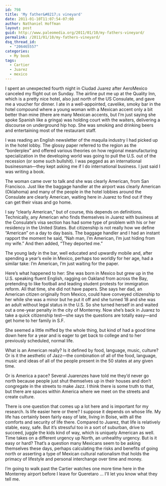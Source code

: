 ```yaml
---
id: 798
title: 'My father&#8217;s vineyard'
date: 2011-01-10T11:07:54-07:00
author: Nathaniel Hoffman
layout: post
guid: http://www.paleomedia.org/2011/01/10/my-fathers-vineyard/
permalink: /2011/01/10/my-fathers-vineyard/
dsq_thread_id:
  - "206465557"
categories:
  - My book
tags:
  - Cartier
  - Juarez
  - mexico
---
```

I spent an unexpected fourth night in Ciudad Juarez after AeroMexico canceled my flight out on Sunday. The airline put me up at the Quality Inn, which is a pretty nice hotel, also just north of the US Consulate, and gave me a voucher for dinner. I ate in a well-appointed, cavelike, smoky bar in the hotel compound where a young woman with a Mexican accent only a bit better than mine (there are many Mexican accents, but I&#8217;m just saying she spoke Spanish like a gringa) was holding court with the waiters, delivering a discourse on underground hip hop. She was smoking and drinking beers and entertaining most of the restaurant staff. 

I was reading an English newsletter of the maquila industry I had picked up in the hotel lobby. The glossy paper referred to the region as the &#8220;borderplex&#8221; and offered various theories on how regional meanufacturing specialization in the developing world was going to pull the U.S. out of the recession (or some such bullshit). I was pegged as an international businessman—they kept asking me if I do international business. I just said I was writing a book. 

The woman came over to talk and she was clearly American, from San Francisco. Just like the baggage handler at the airport was clearly American (Oklahoma) and many of the people in the hotel lobbies around the Consulate are clearly American, waiting here in Juarez to find out if they can get their visas and go home.

I say &#8220;clearly American,&#8221; but of course, this depends on definitions. Technically, any American who finds themselves in Juarez with business at the Consulate&#8217;s visa section has had some type of problem with his or her residency in the United States. But citizenship is not really how we define &#8220;American&#8221; on a day to day basis. The baggage handler and I had an instant rapport the moment he said, &#8220;Nah man, I&#8217;m American, I&#8217;m just hiding from my wife.&#8221; And then added, &#8220;They deported me.&#8221;

The young lady in the bar, well educated and upwardly mobile and, after spending a year&#8217;s exile in Mexico, perhaps too worldly for her age, had a similar take: I&#8217;m American, I&#8217;m just waiting for the paper.

Here&#8217;s what happened to her: She was born in Mexico but grew up in the U.S. speaking fluent English, ragging on Oakland from across the Bay, pretending to like football and leading student protests for immigration reform. All that time, she did not have papers. She says her dad, an American citizen originally from Mexico, could have conveyed citizenship to her while she was a minor but he put it off and she turned 18 and she was an adult without legal status in the U.S. So she turned herself in and waited out a one-year penalty in the city of Monterrey. Now she&#8217;s back in Juarez to take a quick citizenship test—she says the questions are totally easy—and get home to her family in S.F.

She seemed a little miffed by the whole thing, but kind of had a good time down here for a year and is eager to get back to college and to her previously scheduled, normal life. 

What is an American really? Is it defined by food, language, music, culture? Or is it the aesthetic of Jazz—the combination of all of the food, language, music and ideas of all of the people present in the 50 states at any given time. 

Or is America a pace? Several Juarenzes have told me they&#8217;d never go north because people just shut themselves up in their houses and don&#8217;t congregate in the streets to make Jazz. I think there is some truth to that, but there are spaces within America where we meet on the streets and create culture.

There is one question that comes up a lot here and is important for my research. Is life easier here or there? I suppose it depends on whose life. My life has certainly been fairly easy of late, living in Boise, with all the comforts and security of life there. Compared to Juarez, that life is relatively stable, easy, safe. But it&#8217;s stressful too in a sort of suburban, drive to succeed, juggle the kids kind of way, which is uniquely American as well. Time takes on a different urgency up North, an unhealthy urgency. But is it easy or hard? That&#8217;s a question many Mexicans seem to be asking themselves these days, perhaps calculating the risks and benefits of going north or asserting a type of Mexican cultural nationalism that holds the primacy of lifestyle and personal interchange over time and money.

I&#8217;m going to walk past the Cartier watches one more time here in the Monterrey airport before I leave for Queretaro &#8230; I&#8217;ll let you know what they tell me.
